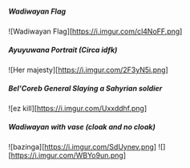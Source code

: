 ##### Wadiwayan Flag
![Wadiwayan Flag][https://i.imgur.com/cl4NoFF.png]
##### Ayuyuwana Portrait (Circa idfk)
![Her majesty][https://i.imgur.com/2F3yN5i.png]

##### Bel'Coreb General Slaying a Sahyrian soldier
![ez kill][https://i.imgur.com/Uxxddhf.png]

##### Wadiwayan with vase (cloak and no cloak)
![bazinga][https://i.imgur.com/SdUynev.png]
![][https://i.imgur.com/WBYo9un.png]
